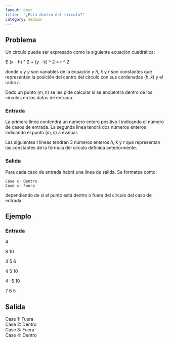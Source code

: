 ```yaml
---
layout: post
title:  "¿Está dentro del círculo?"
category: medium
---
```



## Problema

Un círculo puede ser expresado como la siguiente ecuación cuadrática:

$ (x - h) ^ 2 + (y - k) ^ 2 = r ^ 2

donde $x$ y $y$ son variables de la ecuación y $h$, $k$ y $r$ son constantes que representan la posición del centro del círculo con sus cordenadas $(h, k)$ y el radio $r$.

Dado un punto $(m, n)$ se les pide calcular si se encuentra dentro 
de los círculos en los datos de entrada.

### Entrada

La primera línea contendrá un número entero positivo _t_ indicando el número de casos de entrada. La segunda línea tendrá dos números enteros indicando el punto $(m, n)$ a evaluar. 

Las siguientes _t_ líneas tendrán 3 números enteros $h$, $k$ y $r$ que representan las constantes de la fórmula del círculo definida anteriormente.  


### Salida
Para cada caso de entrada habrá una línea de salida. Se formatea como:

    Case x: Dentro
    Case x: Fuera

dependiendo de si el punto está dentro o fuera del círculo del caso de entrada.

## Ejemplo

### Entrada
4

8 10

4 5 6

4 5 10

4 -5 10

7 6 5

## Salida

Case 1: Fuera  
Case 2: Dentro  
Case 3: Fuera  
Case 4: Dentro  
